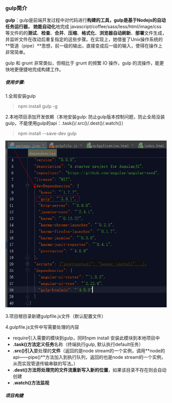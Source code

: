 ### gulp简介

**gulp**：gulp是前端开发过程中对代码进行**构建的工具，**gulp是基于Nodejs的自动任务运行器， 她能**自动化**地完成 javascript/coffee/sass/less/html/image/css 等文件的的**测试**、**检查**、**合并**、**压缩**、**格式化**、**浏览器自动刷新**、**部署**文件生成，并监听文件在改动后重复指定的这些步骤。在实现上，她借鉴了Unix操作系统的**管道（pipe）**思想，前一级的输出，直接变成后一级的输入，使得在操作上非常简单。

gulp 和 grunt 非常类似，但相比于 grunt 的频繁 IO 操作，gulp 的流操作，能更快地更便捷地完成构建工作。

##### 使用步骤:

1.全局安装gulp

> npm install gulp -g

2.本地项目添加开发依赖（本地安装gulp: 防止gulp版本控制问题，防止全局没装gulp，不能使用gulp的api：.task\(\)/.src\(\)/.dest\(\)/.watch\(\)）

> npm install --save-dev gulp

![](/assets/import.png)

3.项目根目录新建gulpfile.js文件（默认配置文件）

4.gulpfile.js文件中写需要处理的内容

* require引入需要的模块到gulp，同时npm install 安装此模块到本地项目中
* **.task\(\)**方法**定义任务**名称（终端执行gulp, 默认执行default任务）
* **.src\(\)引入**要处理的**文件**（返回的是node stream的一个实例，调用**node的api——pipe\(\)**方法加入到执行队列，返回的也是node stream的一个实例，从而实现管道传输串联的写法。）
* **.dest\(\)**方法将处理完的文件流重新**写入新的位置**，如果该目录不存在则会自动创建
* **.watch\(\)**方法**监视**



##### 项目构建



